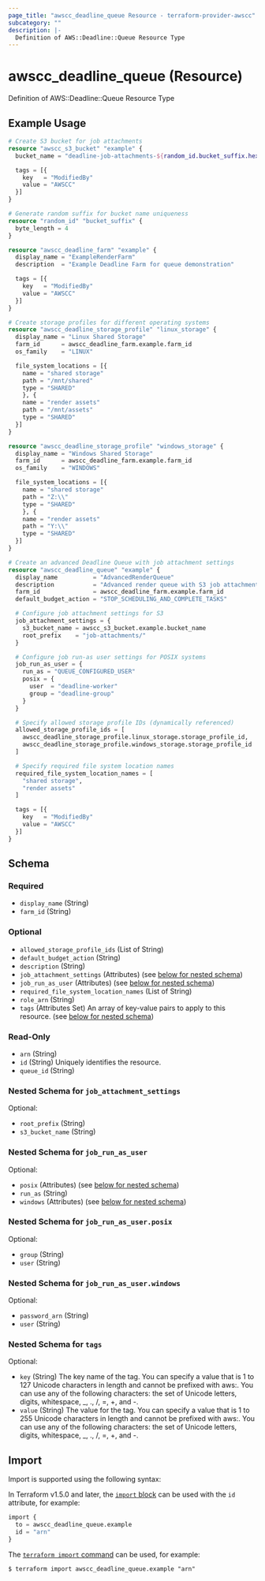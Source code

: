 ```yaml
---
page_title: "awscc_deadline_queue Resource - terraform-provider-awscc"
subcategory: ""
description: |-
  Definition of AWS::Deadline::Queue Resource Type
---
```


# awscc_deadline_queue (Resource)

Definition of AWS::Deadline::Queue Resource Type

## Example Usage

```terraform
# Create S3 bucket for job attachments
resource "awscc_s3_bucket" "example" {
  bucket_name = "deadline-job-attachments-${random_id.bucket_suffix.hex}"

  tags = [{
    key   = "ModifiedBy"
    value = "AWSCC"
  }]
}

# Generate random suffix for bucket name uniqueness
resource "random_id" "bucket_suffix" {
  byte_length = 4
}

resource "awscc_deadline_farm" "example" {
  display_name = "ExampleRenderFarm"
  description  = "Example Deadline Farm for queue demonstration"

  tags = [{
    key   = "ModifiedBy"
    value = "AWSCC"
  }]
}

# Create storage profiles for different operating systems
resource "awscc_deadline_storage_profile" "linux_storage" {
  display_name = "Linux Shared Storage"
  farm_id      = awscc_deadline_farm.example.farm_id
  os_family    = "LINUX"

  file_system_locations = [{
    name = "shared storage"
    path = "/mnt/shared"
    type = "SHARED"
    }, {
    name = "render assets"
    path = "/mnt/assets"
    type = "SHARED"
  }]
}

resource "awscc_deadline_storage_profile" "windows_storage" {
  display_name = "Windows Shared Storage"
  farm_id      = awscc_deadline_farm.example.farm_id
  os_family    = "WINDOWS"

  file_system_locations = [{
    name = "shared storage"
    path = "Z:\\"
    type = "SHARED"
    }, {
    name = "render assets"
    path = "Y:\\"
    type = "SHARED"
  }]
}

# Create an advanced Deadline Queue with job attachment settings
resource "awscc_deadline_queue" "example" {
  display_name          = "AdvancedRenderQueue"
  description           = "Advanced render queue with S3 job attachments and custom settings"
  farm_id               = awscc_deadline_farm.example.farm_id
  default_budget_action = "STOP_SCHEDULING_AND_COMPLETE_TASKS"

  # Configure job attachment settings for S3
  job_attachment_settings = {
    s3_bucket_name = awscc_s3_bucket.example.bucket_name
    root_prefix    = "job-attachments/"
  }

  # Configure job run-as user settings for POSIX systems
  job_run_as_user = {
    run_as = "QUEUE_CONFIGURED_USER"
    posix = {
      user  = "deadline-worker"
      group = "deadline-group"
    }
  }

  # Specify allowed storage profile IDs (dynamically referenced)
  allowed_storage_profile_ids = [
    awscc_deadline_storage_profile.linux_storage.storage_profile_id,
    awscc_deadline_storage_profile.windows_storage.storage_profile_id
  ]

  # Specify required file system location names
  required_file_system_location_names = [
    "shared storage",
    "render assets"
  ]

  tags = [{
    key   = "ModifiedBy"
    value = "AWSCC"
  }]
}
```

<!-- schema generated by tfplugindocs -->
## Schema

### Required

- `display_name` (String)
- `farm_id` (String)

### Optional

- `allowed_storage_profile_ids` (List of String)
- `default_budget_action` (String)
- `description` (String)
- `job_attachment_settings` (Attributes) (see [below for nested schema](#nestedatt--job_attachment_settings))
- `job_run_as_user` (Attributes) (see [below for nested schema](#nestedatt--job_run_as_user))
- `required_file_system_location_names` (List of String)
- `role_arn` (String)
- `tags` (Attributes Set) An array of key-value pairs to apply to this resource. (see [below for nested schema](#nestedatt--tags))

### Read-Only

- `arn` (String)
- `id` (String) Uniquely identifies the resource.
- `queue_id` (String)

<a id="nestedatt--job_attachment_settings"></a>
### Nested Schema for `job_attachment_settings`

Optional:

- `root_prefix` (String)
- `s3_bucket_name` (String)


<a id="nestedatt--job_run_as_user"></a>
### Nested Schema for `job_run_as_user`

Optional:

- `posix` (Attributes) (see [below for nested schema](#nestedatt--job_run_as_user--posix))
- `run_as` (String)
- `windows` (Attributes) (see [below for nested schema](#nestedatt--job_run_as_user--windows))

<a id="nestedatt--job_run_as_user--posix"></a>
### Nested Schema for `job_run_as_user.posix`

Optional:

- `group` (String)
- `user` (String)


<a id="nestedatt--job_run_as_user--windows"></a>
### Nested Schema for `job_run_as_user.windows`

Optional:

- `password_arn` (String)
- `user` (String)



<a id="nestedatt--tags"></a>
### Nested Schema for `tags`

Optional:

- `key` (String) The key name of the tag. You can specify a value that is 1 to 127 Unicode characters in length and cannot be prefixed with aws:. You can use any of the following characters: the set of Unicode letters, digits, whitespace, _, ., /, =, +, and -.
- `value` (String) The value for the tag. You can specify a value that is 1 to 255 Unicode characters in length and cannot be prefixed with aws:. You can use any of the following characters: the set of Unicode letters, digits, whitespace, _, ., /, =, +, and -.

## Import

Import is supported using the following syntax:

In Terraform v1.5.0 and later, the [`import` block](https://developer.hashicorp.com/terraform/language/import) can be used with the `id` attribute, for example:

```terraform
import {
  to = awscc_deadline_queue.example
  id = "arn"
}
```

The [`terraform import` command](https://developer.hashicorp.com/terraform/cli/commands/import) can be used, for example:

```shell
$ terraform import awscc_deadline_queue.example "arn"
```